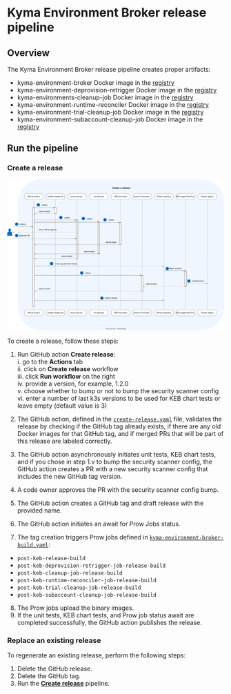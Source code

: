 # Kyma Environment Broker release pipeline

## Overview

The Kyma Environment Broker release pipeline creates proper artifacts:
 - kyma-environment-broker Docker image in the [registry](https://console.cloud.google.com/artifacts/docker/kyma-project/europe/prod/kyma-environment-broker)
 - kyma-environment-deprovision-retrigger Docker image in the [registry](https://console.cloud.google.com/artifacts/docker/kyma-project/europe/prod/kyma-environment-deprovision-retrigger)
 - kyma-environments-cleanup-job Docker image in the [registry](https://console.cloud.google.com/artifacts/docker/kyma-project/europe/prod/kyma-environments-cleanup-job )
 - kyma-environment-runtime-reconciler Docker image in the [registry](https://console.cloud.google.com/artifacts/docker/kyma-project/europe/prod/kyma-environment-runtime-reconciler)
 - kyma-environment-trial-cleanup-job Docker image in the [registry](https://console.cloud.google.com/artifacts/docker/kyma-project/europe/prod/kyma-environment-trial-cleanup-job)
 - kyma-environment-subaccount-cleanup-job Docker image in the [registry](https://console.cloud.google.com/artifacts/docker/kyma-project/europe/prod/kyma-environment-subaccount-cleanup-job)

## Run the pipeline

### Create a release

![Release diagram](../assets/release.svg)

To create a release, follow these steps:

1. Run GitHub action **Create release**:  
   i.  go to the **Actions** tab  
   ii. click on **Create release** workflow   
   iii. click  **Run workflow** on the right  
   iv. provide a version, for example, 1.2.0  
   v. choose whether to bump or not to bump the security scanner config  
   vi. enter a number of last k3s versions to be used for KEB chart tests or leave empty (default value is 3)
   
2. The GitHub action, defined in the [`create-release.yaml`](/.github/workflows/create-release.yaml) file, validates the release by checking if the GitHub tag already exists, if there are any old Docker images for that GitHub tag, and if merged PRs that will be part of this release are labeled correctly.
3. The GitHub action asynchronously initiates unit tests, KEB chart tests, and if you chose in step 1.v to bump the security scanner config, the GitHub action creates a PR with a new security scanner config that includes the new GitHub tag version.
4. A code owner approves the PR with the security scanner config bump. 
5. The GitHub action creates a GitHub tag and draft release with the provided name.
6. The GitHub action initiates an await for Prow Jobs status.
7. The tag creation triggers Prow jobs defined in [`kyma-environment-broker-build.yaml`](https://github.com/kyma-project/test-infra/blob/main/prow/jobs/kyma-project/kyma-environment-broker/kyma-environment-broker-build.yaml):
- `post-keb-release-build`
- `post-keb-deprovision-retrigger-job-release-build`
- `post-keb-cleanup-job-release-build`
- `post-keb-runtime-reconciler-job-release-build`
- `post-keb-trial-cleanup-job-release-build` 
- `post-keb-subaccount-cleanup-job-release-build`
8. The Prow jobs upload the binary images.
9. If the unit tests, KEB chart tests, and Prow job status await are completed successfully, the GitHub action publishes the release.


### Replace an existing release

To regenerate an existing release, perform the following steps:

1. Delete the GitHub release.
2. Delete the GitHub tag.
3. Run the [**Create release**](#create-a-release) pipeline. 
